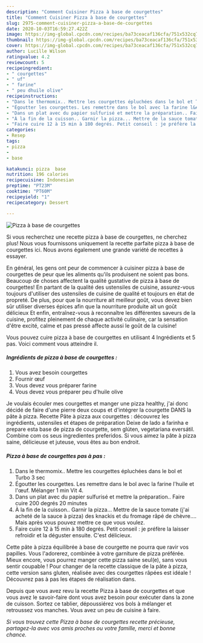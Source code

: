 ```yaml
---
description: "Comment Cuisiner Pizza à base de courgettes"
title: "Comment Cuisiner Pizza à base de courgettes"
slug: 2975-comment-cuisiner-pizza-a-base-de-courgettes
date: 2020-10-03T16:59:27.422Z
image: https://img-global.cpcdn.com/recipes/ba73ceacaf136cfa/751x532cq70/pizza-a-base-de-courgettes-photo-principale-de-la-recette.jpg
thumbnail: https://img-global.cpcdn.com/recipes/ba73ceacaf136cfa/751x532cq70/pizza-a-base-de-courgettes-photo-principale-de-la-recette.jpg
cover: https://img-global.cpcdn.com/recipes/ba73ceacaf136cfa/751x532cq70/pizza-a-base-de-courgettes-photo-principale-de-la-recette.jpg
author: Lucille Wilson
ratingvalue: 4.2
reviewcount: 5
recipeingredient:
- " courgettes"
- " uf"
- " farine"
- " peu dhuile olive"
recipeinstructions:
- "Dans le thermomix.. Mettre les courgettes épluchées dans le bol et Turbo 3 sec"
- "Égoutter les courgettes. Les remettre dans le bol avec la farine l&#39;huile et l&#39;œuf. Mélanger 1 min Vit 4."
- "Dans un plat avec du papier sulfurisé et mettre la préparation.. Faire cuire 200 degrés 20 minutes"
- "À la fin de la cuisson.. Garnir la pizza... Mettre de la sauce tomate (j&#39;ai acheté de la sauce à pizza) des knackis et du fromage râpé de chèvre.... Mais après vous pouvez mettre ce que vous voulez."
- "Faire cuire 12 à 15 min à 180 degrés. Petit conseil : je préfère la laisser refroidir et la déguster ensuite. C&#39;est délicieux."
categories:
- Resep
tags:
- pizza
- 
- base

katakunci: pizza  base 
nutrition: 196 calories
recipecuisine: Indonesian
preptime: "PT23M"
cooktime: "PT60M"
recipeyield: "1"
recipecategory: Dessert

---
```



![Pizza à base de courgettes](https://img-global.cpcdn.com/recipes/ba73ceacaf136cfa/751x532cq70/pizza-a-base-de-courgettes-photo-principale-de-la-recette.jpg)

Si vous recherchez une recette pizza à base de courgettes, ne cherchez plus! Nous vous fournissons uniquement la recette parfaite pizza à base de courgettes ici. Nous avons également une grande variété de recettes à essayer.

En général, les gens ont peur de commencer à cuisiner pizza à base de courgettes de peur que les aliments qu'ils produisent ne soient pas bons. Beaucoup de choses affectent la qualité gustative de pizza à base de courgettes! En partant de la qualité des ustensiles de cuisine, assurez-vous toujours d'utiliser des ustensiles de cuisine de qualité et toujours en état de propreté. De plus, pour que la nourriture ait meilleur goût, vous devez bien sûr utiliser diverses épices afin que la nourriture produite ait un goût délicieux Et enfin, entraînez-vous à reconnaître les différentes saveurs de la cuisine, profitez pleinement de chaque activité culinaire, car la sensation d'être excité, calme et pas pressé affecte aussi le goût de la cuisine!

<!--inarticleads1-->

Vous pouvez cuire pizza à base de courgettes en utilisant 4 Ingrédients et 5 pas. Voici comment vous atteindre il.

##### Ingrédients de pizza à base de courgettes :

1. Vous avez besoin  courgettes
1. Fournir  œuf
1. Vous devez vous préparer  farine
1. Vous devez vous préparer  peu d&#39;huile olive


Je voulais écouler mes courgettes et manger une pizza healthy, j&#39;ai donc décidé de faire d&#39;une pierre deux coups et d&#39;intégrer la courgette DANS la pâte à pizza. Recette Pâte à pizza aux courgettes : découvrez les ingrédients, ustensiles et étapes de préparation Deixe de lado a farinha e prepare esta base de pizza de courgette, sem glúten, vegetariana eversátil. Combine com os seus ingredientes preferidos. Si vous aimez la pâte à pizza saine, délicieuse et juteuse, vous êtes au bon endroit. 

<!--inarticleads2-->

##### Pizza à base de courgettes pas à pas :

1. Dans le thermomix.. Mettre les courgettes épluchées dans le bol et Turbo 3 sec
1. Égoutter les courgettes. Les remettre dans le bol avec la farine l&#39;huile et l&#39;œuf. Mélanger 1 min Vit 4.
1. Dans un plat avec du papier sulfurisé et mettre la préparation.. Faire cuire 200 degrés 20 minutes
1. À la fin de la cuisson.. Garnir la pizza... Mettre de la sauce tomate (j&#39;ai acheté de la sauce à pizza) des knackis et du fromage râpé de chèvre.... Mais après vous pouvez mettre ce que vous voulez.
1. Faire cuire 12 à 15 min à 180 degrés. Petit conseil : je préfère la laisser refroidir et la déguster ensuite. C&#39;est délicieux.


Cette pâte à pizza équilibrée à base de courgette ne pourra que ravir vos papilles. Vous l&#39;adorerez, combinée à votre garniture de pizza préférée. Mieux encore, vous pourrez manger cette pizza saine seul(e), sans vous sentir coupable ! Pour changer de la recette classique de la pâte à pizza, cette version sans gluten, réalisée avec des courgettes râpées est idéale ! Découvrez pas à pas les étapes de réalisation dans. 

<!--inarticleads1-->

<p>
Depuis que vous avez revu la recette Pizza à base de courgettes et que vous avez le savoir-faire dont vous avez besoin pour exécuter dans la zone de cuisson. Sortez ce tablier, dépoussiérez vos bols à mélanger et retroussez vos manches. Vous avez un peu de cuisine à faire.
</p>

<p>
<i>Si vous trouvez cette Pizza à base de courgettes recette précieuse, partagez-la avec vos amis proches ou votre famille, merci et bonne chance.</i>
</p>
